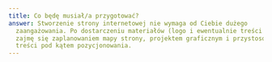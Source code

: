 ```yaml
---
title: Co będę musiał/a przygotować?
answer: Stworzenie strony internetowej nie wymaga od Ciebie dużego
  zaangażowania. Po dostarczeniu materiałów (logo i ewentualnie treści i grafik)
  zajmę się zaplanowaniem mapy strony, projektem graficznym i przystosowaniem
  treści pod kątem pozycjonowania.
---
```

